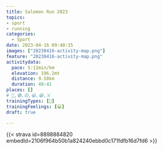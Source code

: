 ```yaml
---
title: Salomon Run 2023
topics:
- sport
- running
categories:
  - Sport
date: 2023-04-16 09:40:15
images: ["20230416-activity-map.png"]
feature: "20230416-activity-map.png"
activitydata:
  pace: 5:11min/km
  elevation: 196.2mt
  distance: 9.58km
  duration: 49:41
places: []
# 🔴,🟢,🟡,😀,😭,☠️
trainingTypes: [🏁]
trainingFeelings: [😀]
draft: true

---
```

<!--more--> 
[//]: # ({{< figure src="20230416-activity-map.png" title="map" >}})


{{< strava id=8898884820 embedId=2106f964b50b1a824240ebbd0c171fdfb16d7fd6 >}}
